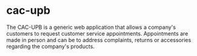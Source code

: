 # cac-upb
The CAC-UPB is a generic web application that allows a company's customers to request customer service appointments. Appointments are made in person and can be to address complaints, returns or accessories regarding the company's products.

